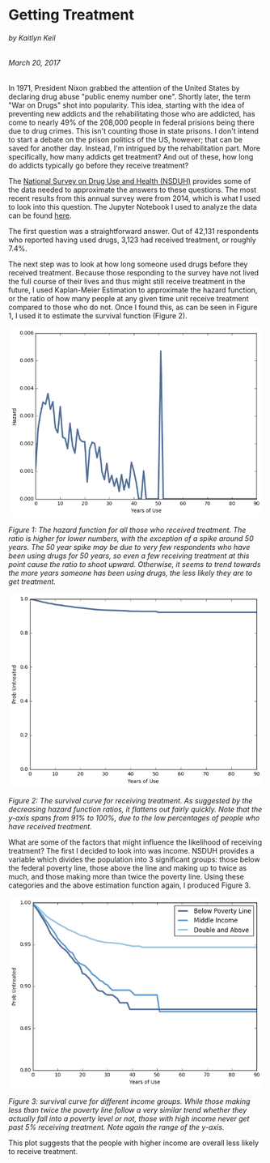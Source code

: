 # Getting Treatment
###### by Kaitlyn Keil

###### March 20, 2017

In 1971, President Nixon grabbed the attention of the United States by declaring drug abuse "public enemy number one". Shortly later, the term "War on Drugs" shot into popularity. This idea, starting with the idea of preventing new addicts and the rehabilitating those who are addicted, has come to nearly 49% of the 208,000 people in federal prisions being there due to drug crimes. This isn't counting those in state prisons. I don't intend to start a debate on the prison politics of the US, however; that can be saved for another day. Instead, I'm intrigued by the rehabilitation part. More specifically, how many addicts get treatment? And out of these, how long do addicts typically go before they receive treatment?

The [National Survey on Drug Use and Health (NSDUH)](http://www.icpsr.umich.edu/icpsrweb/ICPSR/series/64) provides some of the data needed to approximate the answers to these questions. The most recent results from this annual survey were from 2014, which is what I used to look into this question. The Jupyter Notebook I used to analyze the data can be found [here](https://github.com/KaitlynKeil/ThinkStats2/blob/master/code/report2.ipynb).

The first question was a straightforward answer. Out of 42,131 respondents who reported having used drugs, 3,123 had received treatment, or roughly 7.4%.

The next step was to look at how long someone used drugs before they received treatment. Because those responding to the survey have not lived the full course of their lives and thus might still receive treatment in the future, I used Kaplan-Meier Estimation to approximate the hazard function, or the ratio of how many people at any given time unit receive treatment compared to those who do not. Once I found this, as can be seen in Figure 1, I used it to estimate the survival function (Figure 2).

![Full Hazard Function](https://github.com/KaitlynKeil/ThinkStats2/blob/master/code/reports/fullTreatmentHF.png)

*Figure 1: The hazard function for all those who received treatment. The ratio is higher for lower numbers, with the exception of a spike around 50 years. The 50 year spike may be due to very few respondents who have been using drugs for 50 years, so even a few receiving treatment at this point cause the ratio to shoot upward. Otherwise, it seems to trend towards the more years someone has been using drugs, the less likely they are to get treatment.*

![Full Survival Curve](https://github.com/KaitlynKeil/ThinkStats2/blob/master/code/reports/fullTreatmentSF.png)

*Figure 2: The survival curve for receiving treatment. As suggested by the decreasing hazard function ratios, it flattens out fairly quickly. Note that the y-axis spans from 91% to 100%, due to the low percentages of people who have received treatment.*

What are some of the factors that might influence the likelihood of receiving treatment? The first I decided to look into was income. NSDUH provides a variable which divides the population into 3 significant groups: those below the federal poverty line, those above the line and making up to twice as much, and those making more than twice the poverty line. Using these categories and the above estimation function again, I produced Figure 3.

![Divided Survival Curve](https://github.com/KaitlynKeil/ThinkStats2/blob/master/code/reports/dividedTreatmentSF.png)

*Figure 3: survival curve for different income groups. While those making less than twice the poverty line follow a very similar trend whether they actually fall into a poverty level or not, those with high income never get past 5% receiving treatment. Note again the range of the y-axis.*

This plot suggests that the people with higher income are overall less likely to receive treatment.
